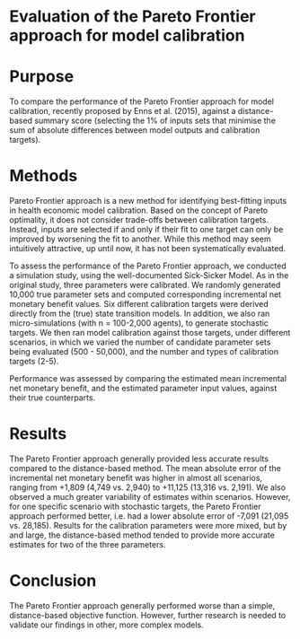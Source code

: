 
# Evaluation of the Pareto Frontier approach for model calibration

# Purpose
To compare the performance of the Pareto Frontier approach for model calibration, recently proposed by Enns et al. (2015), against a distance-based summary score (selecting the 1% of inputs sets that minimise the sum of absolute differences between model outputs and calibration targets).

# Methods
Pareto Frontier approach is a new method for identifying best-fitting inputs in health economic model calibration. Based on the concept of Pareto optimality, it does not consider trade-offs between calibration targets. Instead, inputs are selected if and only if their fit to one target can only be improved by worsening the fit to another. While this method may seem intuitively attractive, up until now, it has not been systematically evaluated.

To assess the performance of the Pareto Frontier approach, we conducted a simulation study, using the well-documented Sick-Sicker Model. As in the original study, three parameters were calibrated. We randomly generated 10,000 true parameter sets and computed corresponding incremental net monetary benefit values. Six different calibration targets were derived directly from the (true) state transition models. In addition, we also ran micro-simulations (with n = 100-2,000 agents), to generate stochastic targets. We then ran model calibration against those targets, under different scenarios, in which we varied the number of candidate parameter sets being evaluated (500 - 50,000), and the number and types of calibration targets (2-5).

Performance was assessed by comparing the estimated mean incremental net monetary benefit, and the estimated parameter input values, against their true counterparts.


# Results

The Pareto Frontier approach generally provided less accurate results compared to the distance-based method. The mean absolute error of the incremental net monetary benefit was higher in almost all scenarios, ranging from +1,809 (4,749 vs. 2,940) to +11,125 (13,316 vs. 2,191). We also observed a much greater variability of estimates within scenarios. However, for one specific scenario with stochastic targets, the Pareto Frontier approach performed better, i.e. had a lower absolute error of -7,091 (21,095 vs. 28,185). Results for the calibration parameters were more mixed, but by and large, the distance-based method tended to provide more accurate estimates for two of the three parameters.  
# Conclusion
The Pareto Frontier approach generally performed worse than a simple, distance-based objective function. However, further research is needed to validate our findings in other, more complex models.
